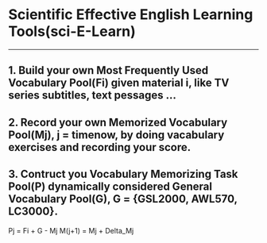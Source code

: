 # Scientific Effective English Learning Tools(sci-E-Learn)
---

## 1. Build your own Most Frequently Used Vocabulary Pool(Fi) given material i, like TV series subtitles, text pessages ...

## 2. Record your own Memorized Vocabulary Pool(Mj), j = timenow, by doing vacabulary exercises and recording your score.

## 3. Contruct you Vocabulary Memorizing Task Pool(P) dynamically considered General Vocabulary Pool(G), G = {GSL2000, AWL570, LC3000}.
Pj = Fi + G - Mj
M(j+1) = Mj + Delta_Mj